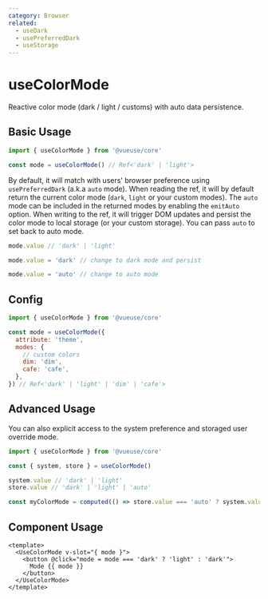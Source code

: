 ```yaml
---
category: Browser
related:
  - useDark
  - usePreferredDark
  - useStorage
---
```


# useColorMode

Reactive color mode (dark / light / customs) with auto data persistence.

## Basic Usage

```js
import { useColorMode } from '@vueuse/core'

const mode = useColorMode() // Ref<'dark' | 'light'>
```

By default, it will match with users' browser preference using `usePreferredDark` (a.k.a `auto` mode). When reading the ref, it will by default return the current color mode (`dark`, `light` or your custom modes). The `auto` mode can be included in the returned modes by enabling the `emitAuto` option. When writing to the ref, it will trigger DOM updates and persist the color mode to local storage (or your custom storage). You can pass `auto` to set back to auto mode.

```ts
mode.value // 'dark' | 'light'

mode.value = 'dark' // change to dark mode and persist

mode.value = 'auto' // change to auto mode
```

## Config

```js
import { useColorMode } from '@vueuse/core'

const mode = useColorMode({
  attribute: 'theme',
  modes: {
    // custom colors
    dim: 'dim',
    cafe: 'cafe',
  },
}) // Ref<'dark' | 'light' | 'dim' | 'cafe'>
```

## Advanced Usage

You can also explicit access to the system preference and storaged user override mode.

```js
import { useColorMode } from '@vueuse/core'

const { system, store } = useColorMode()

system.value // 'dark' | 'light'
store.value // 'dark' | 'light' | 'auto'

const myColorMode = computed(() => store.value === 'auto' ? system.value : store.value)
```

## Component Usage

```vue
<template>
  <UseColorMode v-slot="{ mode }">
    <button @click="mode = mode === 'dark' ? 'light' : 'dark'">
      Mode {{ mode }}
    </button>
  </UseColorMode>
</template>
```
